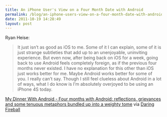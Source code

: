 ```yaml
---
title: An iPhone User's View on a Four Month Date with Android
permalink: /blog/an-iphone-users-view-on-a-four-month-date-with-android/
date: 2011-10-19 14:28:49
layout: post
---
```


Ryan Heise: 

> It just isn’t as good as iOS to me. Some of it I can explain, some of it is just strange subtleties that add up to an unenjoyable, uninviting experience. But even now, after being back on iOS for a week, going back to use Android feels completely foreign, as if the previous four months never existed. I have no explanation for this other than iOS just works better for me. Maybe Android works better for some of you. I really can’t say. Though I still feel clueless about Android in a lot of ways, what I do know is I’m absolutely overjoyed to be using an iPhone 4S today.

[My Dinner With Android - Four months with Android: reflections, grievances and some tenuous metaphors bundled up into a weighty tome](http://dinnerwithandroid.tumblr.com/post/11571096718/four-months-with-android-reflections-grievances-and) via [Daring Fireball](http://daringfireball.net/linked/2011-10-18/heise)
